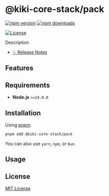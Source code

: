 # @kiki-core-stack/pack

[![npm version][npm-version-src]][npm-version-href]
[![npm downloads][npm-downloads-src]][npm-downloads-href]
<!-- [![codecov][codecov-src]][codecov-href] -->
[![License][license-src]][license-href]

Description

- [✨ Release Notes](./CHANGELOG.md)

## Features

## Requirements

- **Node.js** `>=24.0.0`

## Installation

Using [pnpm](https://pnpm.io):

```bash
pnpm add @kiki-core-stack/pack
```

You can also use `yarn`, `npm`, or `bun`.

## Usage

## License

[MIT License](./LICENSE)

<!-- Badges -->
[npm-version-href]: https://npmjs.com/package/@kiki-core-stack/pack
[npm-version-src]: https://img.shields.io/npm/v/@kiki-core-stack/pack/latest.svg?colorA=18181b&colorB=28cf8d&style=flat

[npm-downloads-href]: https://npmjs.com/package/@kiki-core-stack/pack
[npm-downloads-src]: https://img.shields.io/npm/dm/@kiki-core-stack/pack.svg?colorA=18181b&colorB=28cf8d&style=flat

<!-- [codecov-href]: https://codecov.io/gh/kiki-core-stack/pack
[codecov-src]: https://codecov.io/gh/kiki-core-stack/pack/graph/badge.svg?token= -->

[license-href]: https://github.com/kiki-core-stack/pack/blob/main/LICENSE
[license-src]: https://img.shields.io/github/license/kiki-core-stack/pack?colorA=18181b&colorB=28cf8d&style=flat
